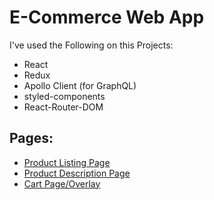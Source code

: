 # E-Commerce Web App

I've used the Following on this Projects:

- React
- Redux
- Apollo Client (for GraphQL)
- styled-components
- React-Router-DOM

## Pages:

- [Product Listing Page](./src/Pages/Listing/index.js)
- [Product Description Page](./src/Pages/Product/index.js)
- [Cart Page/Overlay](./src/Pages/Cart/index.js)
